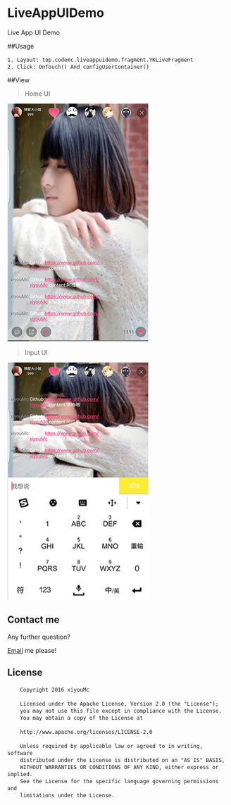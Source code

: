
# LiveAppUIDemo
Live App UI Demo


##Usage


```
1. Layout: top.codemc.liveappuidemo.fragment.YKLiveFragment
2. Click: OnTouch() And configUserContainer()
```

##View

> Home UI

![Screenshot](ScreenCapture/live_home1.png?raw=true)

> Input UI

![Screenshot](ScreenCapture/live_home.png?raw=true)

## Contact me

Any further question?

[Email](mailto:tmac694449212@gmail.com) me please!

## License

        Copyright 2016 xiyouMc

        Licensed under the Apache License, Version 2.0 (the "License");
        you may not use this file except in compliance with the License.
        You may obtain a copy of the License at

        http://www.apache.org/licenses/LICENSE-2.0

        Unless required by applicable law or agreed to in writing, software
        distributed under the License is distributed on an "AS IS" BASIS,
        WITHOUT WARRANTIES OR CONDITIONS OF ANY KIND, either express or implied.
        See the License for the specific language governing permissions and
        limitations under the License.
